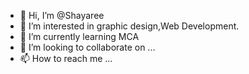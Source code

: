 - 👋 Hi, I’m @Shayaree
- 👀 I’m interested in graphic design,Web Development.
- 🌱 I’m currently learning MCA
- 💞️ I’m looking to collaborate on ...
- 📫 How to reach me ...

<!---
Shayaree/Shayaree is a ✨ special ✨ repository because its `README.md` (this file) appears on your GitHub profile.
You can click the Preview link to take a look at your changes.
--->
